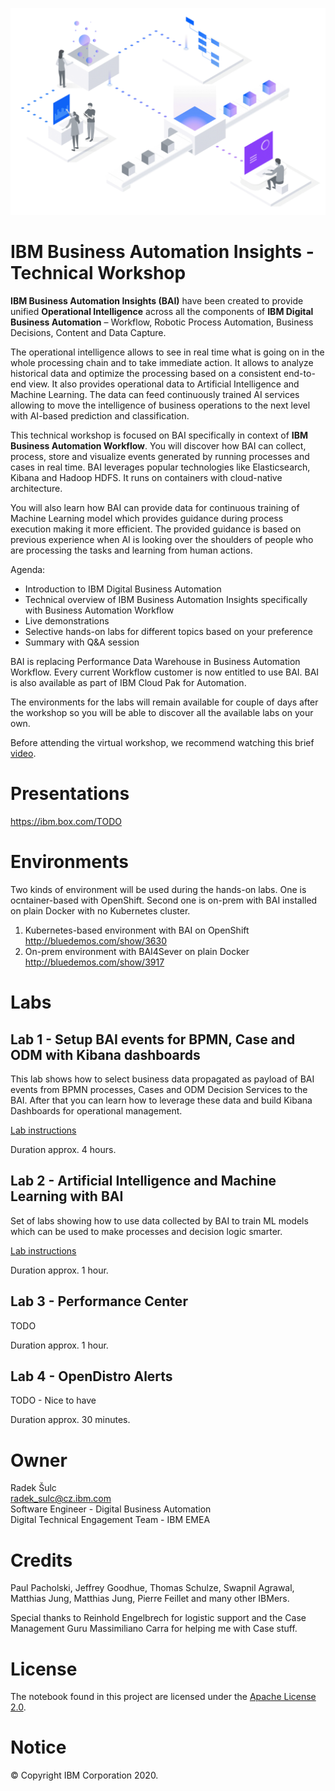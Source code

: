 ![GitHub Logo](/images/home-header.png)

# IBM Business Automation Insights - Technical Workshop
**IBM Business Automation Insights (BAI)** have been created to provide unified **Operational Intelligence** across all the components of **IBM Digital Business Automation** – Workflow, Robotic Process Automation, Business Decisions, Content and Data Capture.

The operational intelligence allows to see in real time what is going on in the whole processing chain and to take immediate action. It allows to analyze historical data and optimize the processing based on a consistent end-to-end view. It also provides operational data to Artificial Intelligence and Machine Learning. The data can feed continuously trained AI services allowing to move the intelligence of business operations to the next level with AI-based prediction and classification.

This technical workshop is focused on BAI specifically in context of **IBM Business Automation Workflow**. You will discover how BAI can collect, process, store and visualize events generated by running processes and cases in real time. BAI leverages popular technologies like Elasticsearch, Kibana and Hadoop HDFS. It runs on containers with cloud-native architecture.

You will also learn how BAI can provide data for continuous training of Machine Learning model which provides guidance during process execution making it more efficient. The provided guidance is based on previous experience when AI is looking over the shoulders of people who are processing the tasks and learning from human actions.

Agenda:
- Introduction to IBM Digital Business Automation
- Technical overview of IBM Business Automation Insights specifically with Business Automation Workflow
- Live demonstrations
- Selective hands-on labs for different topics based on your preference
- Summary with Q&A session

BAI is replacing Performance Data Warehouse in Business Automation Workflow. Every current Workflow customer is now entitled to use BAI. BAI is also available as part of IBM Cloud Pak for Automation.

The environments for the labs will remain available for couple of days after the workshop so you will be able to discover all the available labs on your own.

Before attending the virtual workshop, we recommend watching this brief [video](https://www.youtube.com/watch?v=aLPi281Z8NQ).

# Presentations
<https://ibm.box.com/TODO>

# Environments
Two kinds of environment will be used during the hands-on labs. One is ocntainer-based with OpenShift. Second one is on-prem with BAI installed on plain Docker with no Kubernetes cluster.

1. Kubernetes-based environment with BAI on OpenShift<br>
<http://bluedemos.com/show/3630>
2. On-prem environment with BAI4Sever on plain Docker<br>
<http://bluedemos.com/show/3917>

# Labs
## Lab 1 - Setup BAI events for BPMN, Case and ODM with Kibana dashboards
This lab shows how to select business data propagated as payload of BAI events from BPMN processes, Cases and ODM Decision Services to the BAI. After that you can learn how to leverage these data and build Kibana Dashboards for operational management.

[Lab instructions](labs/swat-containers-baw-odm)

Duration approx. 4 hours.

## Lab 2 - Artificial Intelligence and Machine Learning with BAI
Set of labs showing how to use data collected by BAI to train ML models which can be used to make processes and decision logic smarter.

[Lab instructions](labs/ai/README.md)

Duration approx. 1 hour.

## Lab 3 - Performance Center

TODO

Duration approx. 1 hour.

## Lab 4 - OpenDistro Alerts

TODO - Nice to have

Duration approx. 30 minutes.

# Owner
Radek Šulc<br>
<radek_sulc@cz.ibm.com><br>
Software Engineer - Digital Business Automation<br>
Digital Technical Engagement Team - IBM EMEA<br>

# Credits
Paul Pacholski, Jeffrey Goodhue, Thomas Schulze, Swapnil Agrawal, Matthias Jung, Matthias Jung, Pierre Feillet and many other IBMers.

Special thanks to Reinhold Engelbrech for logistic support and the Case Management Guru Massimiliano Carra for helping me with Case stuff.

# License
The notebook found in this project are licensed under the [Apache License 2.0](LICENSE).

# Notice
© Copyright IBM Corporation 2020.
